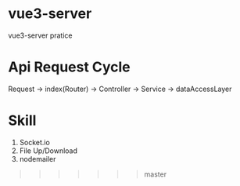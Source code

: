 # vue3-server
vue3-server pratice
# Api Request Cycle
Request -> index(Router) -> Controller -> Service -> dataAccessLayer
# Skill
 1. Socket.io
 2. File Up/Download
 3. nodemailer
>>>>>>> master
